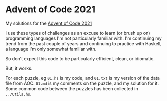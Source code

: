 # Advent of Code 2021

My solutions for the [Advent of Code 2021](https://adventofcode.com/2021)

I use these types of challenges as an excuse to learn (or brush up on) programming languages I'm not particularly familiar with. I'm continuing my trend from the past couple of years and continuing to practice with Haskell, a language I'm only somewhat familiar with.

So don't expect this code to be particularly efficient, clean, or idiomatic.

But, it works.

For each puzzle, eg `01.hs` is my code, and `01.txt` is my version of the data file from AOC. `01.md` is my comments on the puzzle, and my solution for it. Some common code between the puzzles has been collected in `../Utils.hs`.
